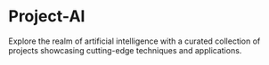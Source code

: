 # Project-AI
Explore the realm of artificial intelligence with a curated collection of projects showcasing cutting-edge techniques and applications.
